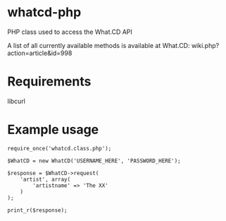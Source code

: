 whatcd-php
==========

PHP class used to access the What.CD API

A list of all currently available methods is available at What.CD: wiki.php?action=article&id=998

Requirements
=============
libcurl

Example usage
=============

	require_once('whatcd.class.php');

	$WhatCD = new WhatCD('USERNAME_HERE', 'PASSWORD_HERE');

	$response = $WhatCD->request(
		'artist', array(
			'artistname' => 'The XX'
		)
	);

	print_r($response);